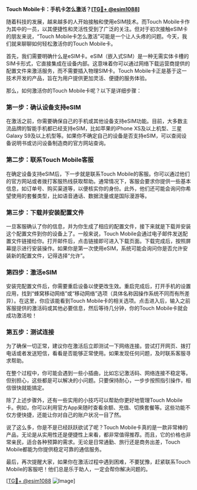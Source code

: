 **Touch Mobile卡：手机卡怎么激活？[[TG💪+ @esim1088](https://t.me/s/esim1088)]**

随着科技的发展，越来越多的人开始接触和使用eSIM技术。而Touch Mobile卡作为其中的一员，以其便捷性和灵活性受到了广泛的关注。但对于初次接触eSIM卡的朋友来说，“Touch Mobile卡怎么激活”可能是一个让人头疼的问题。今天，我们就来聊聊如何轻松激活你的Touch Mobile卡。

首先，我们需要明确什么是eSIM卡。eSIM（嵌入式SIM）是一种无需实体卡槽的SIM卡形式，它直接集成在设备内部。这意味着你可以通过网络下载运营商提供的配置文件来激活服务，而不需要插入物理SIM卡。Touch Mobile卡正是基于这一技术开发的产品，旨在为用户提供更加灵活、便捷的服务体验。

那么，如何激活你的Touch Mobile卡呢？以下是详细步骤：

### **第一步：确认设备支持eSIM**
在激活之前，你需要确保自己的手机或其他设备支持eSIM功能。目前，大多数主流品牌的智能手机都已经支持eSIM，比如苹果的iPhone XS及以上机型、三星Galaxy S9及以上机型等。如果你不确定自己的设备是否支持eSIM，可以查阅设备说明书或访问设备制造商的官方网站查询。

### **第二步：联系Touch Mobile客服**
在确定设备支持eSIM后，下一步就是联系Touch Mobile的客服。你可以通过他们的官方网站或者拨打客服热线获取帮助。通常情况下，客服会要求你提供一些基本信息，如订单号、购买渠道等，以便核实你的身份。此外，他们还可能会询问你希望使用的套餐类型，比如语音通话、数据流量或是国际漫游等。

### **第三步：下载并安装配置文件**
一旦客服确认了你的信息，并为你生成了相应的配置文件，接下来就是下载并安装这个配置文件到你的设备上了。一般来说，Touch Mobile会通过电子邮件发送配置文件链接给你。打开邮件后，点击链接即可进入下载页面。下载完成后，按照屏幕提示进行安装操作。如果你是第一次使用eSIM，系统可能会询问你是否允许安装新的配置文件，记得选择“允许”。

### **第四步：激活eSIM**
安装完配置文件后，你需要重启设备以使更改生效。重启完成后，打开手机的设置应用，找到“蜂窝移动网络”或“移动网络”选项（具体名称因操作系统不同而有所差异）。在这里，你应该能看到Touch Mobile卡的相关选项。点击进入后，输入之前客服提供的激活码或其他必要信息，然后等待几分钟，你的Touch Mobile卡就会成功激活啦！

### **第五步：测试连接**
为了确保一切正常，建议你在激活后立即测试一下网络连接。尝试打开网页、拨打电话或者发送短信，看看是否能够正常使用。如果发现任何问题，及时联系客服寻求帮助。

在整个过程中，你可能会遇到一些小插曲，比如忘记激活码、网络连接不稳定等。但别担心，这些都是可以解决的小问题。只要保持耐心，一步步按照指引操作，相信很快就能搞定。

除了上述步骤外，还有一些实用的小技巧可以帮助你更好地管理Touch Mobile卡。例如，你可以利用官方App来随时查看余额、充值、切换套餐等。这些功能不仅方便快捷，还能让你对自己的账户状况一目了然。

说了这么多，你是不是已经跃跃欲试了呢？Touch Mobile卡真的是一款非常棒的产品，无论是从实用性还是便捷性上来看，都非常值得推荐。而且，它的价格也非常亲民，适合各种预算的需求。无论是日常通勤、旅行还是商务出差，Touch Mobile都能为你提供稳定可靠的通信服务。

最后，再次提醒大家，如果你在激活过程中遇到困难，不要犹豫，赶紧联系Touch Mobile的客服吧！他们总是乐于助人，一定会帮你解决问题的。

[[TG💪+ @esim1088](https://t.me/s/esim1088) ![Image](https://i.postimg.cc/4NQfJmqS/Snipaste-2025-05-13-00-14-12.png)]